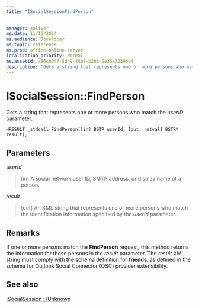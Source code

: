 ```yaml
---
title: "ISocialSessionFindPerson"
 
 
manager: soliver
ms.date: 11/16/2014
ms.audience: Developer
ms.topic: reference
ms.prod: office-online-server
localization_priority: Normal
ms.assetid: a86cb847-5d49-44b8-b2bc-0e35e70395b4
description: "Gets a string that represents one or more persons who match the userID parameter."
---
```


# ISocialSession::FindPerson

Gets a string that represents one or more persons who match the  _userID_ parameter. 
  
```
HRESULT _stdcall FindPerson([in] BSTR userId, [out, retval] BSTR* result);
```

## Parameters

 _userId_
  
> [in] A social network user ID, SMTP address, or display name of a person.
    
 _result_
  
> [out] An XML string that represents one or more persons who match the identification information specified by the  _userId_ parameter. 
    
## Remarks

If one or more persons match the **FindPerson** request, this method returns the information for those persons in the  _result_ parameter. The  _result_ XML string must comply with the schema definition for **friends**, as defined in the schema for Outlook Social Connector (OSC) provider extensibility. 
  
## See also



[ISocialSession : IUnknown](isocialsessioniunknown.md)


